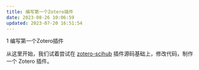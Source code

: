 ```yaml
---
title: 编写第一个Zotero插件
date: 2023-08-26 10:06:59
updated: 2023-07-20 16:51:54
---
```

1 编写第一个Zotero插件

从这里开始，我们试着尝试在 [zotero-scihub](https://github.com/ethanwillis/zotero-scihub) 插件源码基础上，修改代码，制作一个 Zotero 插件。